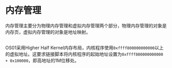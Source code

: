 # 内存管理

内存管理主要分为物理内存管理和虚拟内存管理两个部分，物理内存管理的对象是内存页，虚拟内存管理的对象是地址映射。

## 
OS01采用Higher Half Kernel内存布局，内核程序使用`0xffff800000000000`以上的虚拟地址。这要求链接脚本将内核程序的起始地址设置为`0xffff800000000000 + 0x100000`，即高地址的1M位移处。